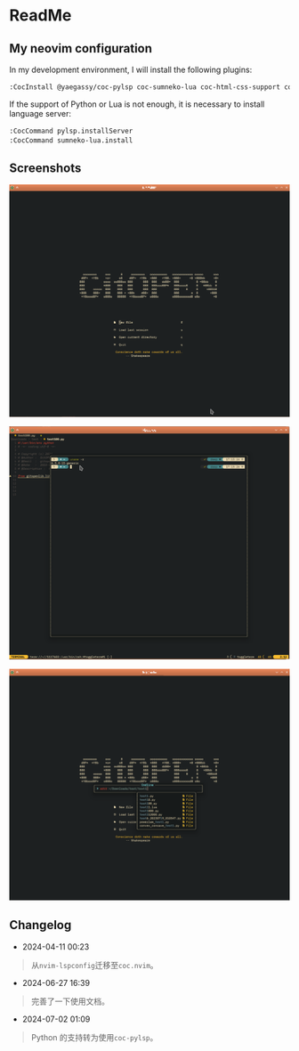 # ReadMe

## My neovim configuration

In my development environment, I will install the following plugins:

```Bash
:CocInstall @yaegassy/coc-pylsp coc-sumneko-lua coc-html-css-support coc-pairs coc-prettier coc-tsserver coc-json coc-emmet coc-markdown-preview-enhanced coc-markdownlint
```

If the support of Python or Lua is not enough, it is necessary to install language server:

```Bash
:CocCommand pylsp.installServer
:CocCommand sumneko-lua.install
```

## Screenshots

![start-screen](./docs/images/start-screen.png)

![float-term](./docs/images/float-term.png)

![cmdline](./docs/images/cmdline.png)

## Changelog

-   2024-04-11 00:23

> 从`nvim-lspconfig`迁移至`coc.nvim`。

-   2024-06-27 16:39

> 完善了一下使用文档。

-   2024-07-02 01:09

> Python 的支持转为使用`coc-pylsp`。
